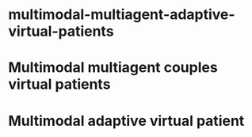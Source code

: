 # multimodal-multiagent-adaptive-virtual-patients

# Multimodal multiagent couples virtual patients 
# Multimodal adaptive virtual patient 

